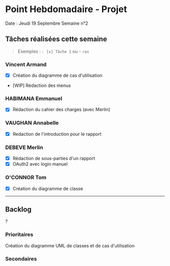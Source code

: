 # Point Hebdomadaire - Projet

Date : Jeudi 19 Septembre
Semaine n°2

## Tâches réalisées cette semaine

> Exemples : `- [x] Tâche 1` ou - `ras`

### Vincent Armand

- [x] Création du diagramme de cas d'utilisation
- [WIP] Rédaction des menus

### HABIMANA Emmanuel

- [x] Rédaction du cahier des charges (avec Merlin)

### VAUGHAN Annabelle

- [x] Redaction de l'introduction pour le rapport 

### DEBEVE Merlin

- [x] Rédaction de sous-parties d'un rapport
- [x] OAuth2 avec login manuel

### O'CONNOR Tom
- [x] Création du diagramme de classe
      

---

## Backlog

?

### Prioritaires
Création du diagramme UML de classes et de cas d'utilisation

### Secondaires
